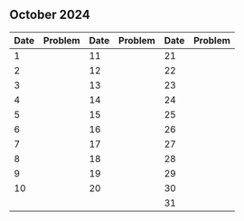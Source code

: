 ## October 2024

| Date | Problem | Date | Problem | Date | Problem |
| ---- | ------- | ---- | ------- | ---- | ------- |
| 1    |         | 11   |         | 21   |         |
| 2    |         | 12   |         | 22   |         |
| 3    |         | 13   |         | 23   |         |
| 4    |         | 14   |         | 24   |         |
| 5    |         | 15   |         | 25   |         |
| 6    |         | 16   |         | 26   |         |
| 7    |         | 17   |         | 27   |         |
| 8    |         | 18   |         | 28   |         |
| 9    |         | 19   |         | 29   |         |
| 10   |         | 20   |         | 30   |         |
|      |         |      |         | 31   |         |
